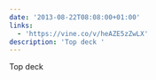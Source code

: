 ```yaml
---
date: '2013-08-22T08:08:00+01:00'
links:
  - 'https://vine.co/v/heAZE5zZwLX'
description: 'Top deck '
---
```

Top deck 
